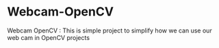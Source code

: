 # Webcam-OpenCV
Webcam OpenCV : This is simple project to simplify how we can use our web cam in OpenCV projects
